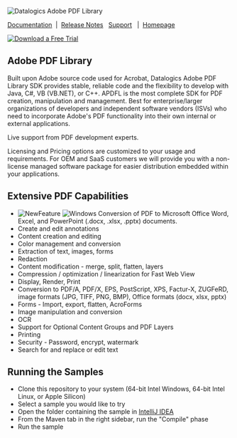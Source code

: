 ![Datalogics Adobe PDF Library](https://raw.github.com/datalogics/dl-icons/develop/DLBanner_Nuget.png)

[Documentation](https://dev.datalogics.com/apdfl/Documentation/Java/Overview/index.html) &nbsp;|&nbsp; [Release Notes](https://dev.datalogics.com/adobe-pdf-library/release-notes-adobe-pdf-library-v-18/) &nbsp; [Support](https://www.datalogics.com/tech-support-pdfs/) &nbsp; | &nbsp;[Homepage](https://www.datalogics.com)

[![Download a Free Trial](https://img.shields.io/badge/maven%20package-APDFL%20Free%20Trial-blue?style=plastic&logo=apachemaven)](https://central.sonatype.com/artifact/com.datalogics.pdfl/pdfl)

## Adobe PDF Library
Built upon Adobe source code used for Acrobat, Datalogics Adobe PDF Library SDK provides stable, reliable code and the flexibility to develop with Java, C#, VB (VB.NET), or C++. APDFL is the most complete SDK for PDF creation, manipulation and management. Best for enterprise/larger organizations of developers and independent software vendors (ISVs) who need to incorporate Adobe's PDF functionality into their own internal or external applications.

Live support from PDF development experts.

Licensing and Pricing options are customized to your usage and requirements. For OEM and SaaS customers we will provide you with a non-license managed software package for easier distribution embedded within your applications.

## Extensive PDF Capabilities
- ![NewFeature](https://img.shields.io/badge/New!-blue?style=plastic) ![Windows](https://img.shields.io/badge/Only-blue?style=plastic&logo=windows&labelColor=blue) Conversion of PDF to Microsoft Office Word, Excel, and PowerPoint (.docx, .xlsx, .pptx) documents.
- Create and edit annotations
- Content creation and editing
- Color management and conversion
- Extraction of text, images, forms
- Redaction
- Content modification - merge, split, flatten, layers
- Compression / optimization / linearization for Fast Web View
- Display, Render, Print
- Conversion to PDF/A, PDF/X, EPS, PostScript, XPS, Factur-X, ZUGFeRD, image formats (JPG, TIFF, PNG, BMP), Office formats (docx, xlsx, pptx)
- Forms - Import, export, flatten, AcroForms
- Image manipulation and conversion
- OCR
- Support for Optional Content Groups and PDF Layers
- Printing
- Security - Password, encrypt, watermark
- Search for and replace or edit text

## Running the Samples
- Clone this repository to your system (64-bit Intel Windows, 64-bit Intel Linux, or Apple Silicon)
- Select a sample you would like to try
- Open the folder containing the sample in [IntelliJ IDEA](https://www.jetbrains.com/idea/)
- From the Maven tab in the right sidebar, run the "Compile" phase
- Run the sample
